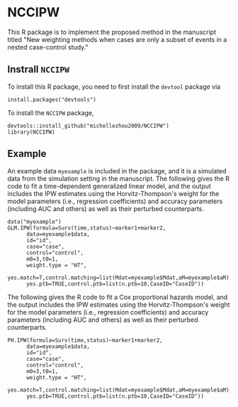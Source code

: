 # NCCIPW

This R package is to implement the proposed method in the manuscript titled "New weighting methods when cases are only a subset of
events in a nested case-control study."

## Instrall `NCCIPW`

To install this R package, you need to first install the `devtool` package via
```{r}
install.packages("devtools")
```
To install the `NCCIPW` package,
```{r}
devtools::install_github("michellezhou2009/NCCIPW")
library(NCCIPW)
```

## Example

An example data `myexample` is included in the package, and it is a simulated data from the simulation setting in the manuscript. The following gives the R code to fit a time-dependent generalized linear model, and the output includes the IPW estimates using the Horvitz-Thompson's weight for the model parameters (i.e., regression coefficients) and accuracy parameters (including AUC and others) as well as their perturbed counterparts. 

```{r}
data("myexample")
GLM.IPW(formula=Surv(time,status)~marker1+marker2,
      data=myexample$data,
      id="id",
      case="case",
      control="control",
      m0=3,t0=1, 
      weight.type = "HT",      
      yes.match=T,control.matching=list(Mdat=myexample$Mdat,aM=myexample$aM),
      yes.ptb=TRUE,control.ptb=list(n.ptb=10,CaseID="CaseID"))
```

The following gives the R code to fit a Cox proportional hazards model, and the output includes the IPW estimates using the Horvitz-Thompson's weight for the model parameters (i.e., regression coefficients) and accuracy parameters (including AUC and others) as well as their perturbed counterparts. 
```{r}
PH.IPW(formula=Surv(time,status)~marker1+marker2,
      data=myexample$data,
      id="id",
      case="case",
      control="control",
      m0=3,t0=1, 
      weight.type = "HT",      
      yes.match=T,control.matching=list(Mdat=myexample$Mdat,aM=myexample$aM),
      yes.ptb=TRUE,control.ptb=list(n.ptb=10,CaseID="CaseID"))
```
